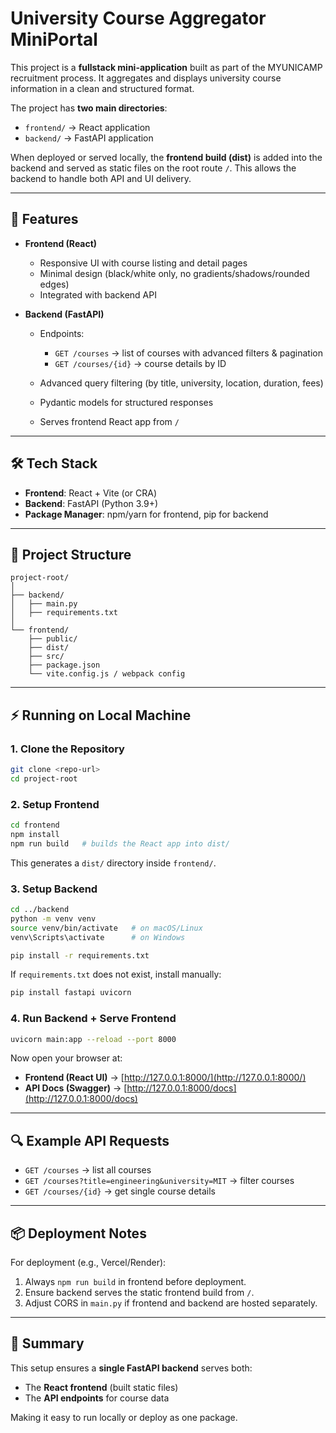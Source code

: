 # University Course Aggregator MiniPortal

This project is a **fullstack mini-application** built as part of the MYUNICAMP recruitment process. It aggregates and displays university course information in a clean and structured format.

The project has **two main directories**:

* `frontend/` → React application
* `backend/` → FastAPI application

When deployed or served locally, the **frontend build (dist)** is added into the backend and served as static files on the root route `/`. This allows the backend to handle both API and UI delivery.

---

## 🚀 Features

* **Frontend (React)**

  * Responsive UI with course listing and detail pages
  * Minimal design (black/white only, no gradients/shadows/rounded edges)
  * Integrated with backend API

* **Backend (FastAPI)**

  * Endpoints:

    * `GET /courses` → list of courses with advanced filters & pagination
    * `GET /courses/{id}` → course details by ID
  * Advanced query filtering (by title, university, location, duration, fees)
  * Pydantic models for structured responses
  * Serves frontend React app from `/`

---

## 🛠️ Tech Stack

* **Frontend**: React + Vite (or CRA)
* **Backend**: FastAPI (Python 3.9+)
* **Package Manager**: npm/yarn for frontend, pip for backend

---

## 📂 Project Structure

```
project-root/
│
├── backend/
│   ├── main.py
│   ├── requirements.txt
│
└── frontend/
    ├── public/
    ├── dist/
    ├── src/
    ├── package.json
    └── vite.config.js / webpack config
```

---

## ⚡ Running on Local Machine

### 1. Clone the Repository

```bash
git clone <repo-url>
cd project-root
```

### 2. Setup Frontend

```bash
cd frontend
npm install
npm run build   # builds the React app into dist/
```

This generates a `dist/` directory inside `frontend/`.

### 3. Setup Backend

```bash
cd ../backend
python -m venv venv
source venv/bin/activate   # on macOS/Linux
venv\Scripts\activate      # on Windows

pip install -r requirements.txt
```

If `requirements.txt` does not exist, install manually:

```bash
pip install fastapi uvicorn
```

### 4. Run Backend + Serve Frontend

```bash
uvicorn main:app --reload --port 8000
```

Now open your browser at:

* **Frontend (React UI)** → [http://127.0.0.1:8000/](http://127.0.0.1:8000/)
* **API Docs (Swagger)** → [http://127.0.0.1:8000/docs](http://127.0.0.1:8000/docs)

---

## 🔍 Example API Requests

* `GET /courses` → list all courses
* `GET /courses?title=engineering&university=MIT` → filter courses
* `GET /courses/{id}` → get single course details

---

## 📦 Deployment Notes

For deployment (e.g., Vercel/Render):

1. Always `npm run build` in frontend before deployment.
2. Ensure backend serves the static frontend build from `/`.
3. Adjust CORS in `main.py` if frontend and backend are hosted separately.

---

## 📖 Summary

This setup ensures a **single FastAPI backend** serves both:

* The **React frontend** (built static files)
* The **API endpoints** for course data

Making it easy to run locally or deploy as one package.
